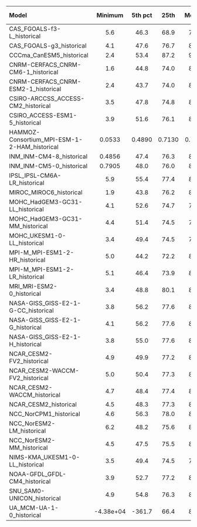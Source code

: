 Model | Minimum | 5th pct | 25th | Median | 75th | 95th pct | Maximum
 :-- |  :--:  |  :--:  |  :--:  |  :--:  |  :--:  |  :--:  |  :--: 
CAS_FGOALS-f3-L_historical |     5.6 |    46.3 |    68.9 |    75.2 |    88.6 |   110.7 |   532.0
CAS_FGOALS-g3_historical |     4.1 |    47.6 |    76.7 |    81.3 |    88.3 |   101.3 |   105.0
CCCma_CanESM5_historical |     2.4 |    53.4 |    87.2 |    92.0 |    94.2 |    96.6 |   100.0
CNRM-CERFACS_CNRM-CM6-1_historical |     1.6 |    44.8 |    74.0 |    80.6 |    86.3 |    95.5 |    99.8
CNRM-CERFACS_CNRM-ESM2-1_historical |     2.4 |    43.7 |    74.0 |    80.7 |    86.3 |    95.6 |    99.9
CSIRO-ARCCSS_ACCESS-CM2_historical |     3.5 |    47.8 |    74.8 |    80.1 |    91.2 |   134.9 |   194.4
CSIRO_ACCESS-ESM1-5_historical |     3.9 |    51.6 |    76.1 |    81.4 |    93.0 |   111.8 |   177.7
HAMMOZ-Consortium_MPI-ESM-1-2-HAM_historical |  0.0533 |  0.4890 |  0.7130 |  0.7930 |  0.9107 |     1.1 |     1.8
INM_INM-CM4-8_historical |  0.4856 |    47.4 |    76.3 |    81.3 |    85.6 |    91.4 |   102.6
INM_INM-CM5-0_historical |  0.7905 |    48.0 |    76.0 |    80.9 |    85.3 |    91.2 |   101.9
IPSL_IPSL-CM6A-LR_historical |     5.9 |    55.4 |    77.4 |    83.7 |    93.4 |    98.8 |   100.0
MIROC_MIROC6_historical |     1.9 |    43.8 |    76.2 |    81.8 |    90.0 |   110.0 |   219.2
MOHC_HadGEM3-GC31-LL_historical |     4.1 |    52.6 |    74.7 |    79.9 |    90.5 |   112.5 |   195.2
MOHC_HadGEM3-GC31-MM_historical |     4.4 |    51.4 |    74.5 |    79.5 |    89.8 |   109.4 |   189.2
MOHC_UKESM1-0-LL_historical |     3.4 |    49.4 |    74.5 |    79.8 |    91.0 |   114.8 |   194.2
MPI-M_MPI-ESM1-2-HR_historical |     5.0 |    44.2 |    72.2 |    80.4 |    93.4 |   109.3 |   148.8
MPI-M_MPI-ESM1-2-LR_historical |     5.1 |    46.4 |    73.9 |    82.3 |    93.1 |   108.0 |   159.2
MRI_MRI-ESM2-0_historical |     3.4 |    48.8 |    80.1 |    84.8 |    92.5 |   102.0 |   183.9
NASA-GISS_GISS-E2-1-G-CC_historical |     3.8 |    56.2 |    77.6 |    82.3 |    91.2 |   100.0 |   100.0
NASA-GISS_GISS-E2-1-G_historical |     4.1 |    56.2 |    77.6 |    82.3 |    91.2 |   100.0 |   100.0
NASA-GISS_GISS-E2-1-H_historical |     3.8 |    55.0 |    77.6 |    82.3 |    91.6 |   100.0 |   100.0
NCAR_CESM2-FV2_historical |     4.9 |    49.9 |    77.2 |    82.3 |    92.5 |   107.9 |   238.0
NCAR_CESM2-WACCM-FV2_historical |     5.0 |    50.4 |    77.3 |    82.5 |    92.4 |   107.7 |   242.1
NCAR_CESM2-WACCM_historical |     4.7 |    48.4 |    77.4 |    82.5 |    91.4 |   106.7 |   234.5
NCAR_CESM2_historical |     4.5 |    48.3 |    77.3 |    82.4 |    91.2 |   106.5 |   246.0
NCC_NorCPM1_historical |     4.6 |    56.3 |    78.0 |    82.8 |    92.2 |   100.1 |   151.6
NCC_NorESM2-LM_historical |     6.2 |    48.2 |    75.6 |    81.1 |    91.7 |   108.5 |   184.5
NCC_NorESM2-MM_historical |     4.5 |    47.5 |    75.5 |    80.7 |    90.6 |   105.9 |   182.2
NIMS-KMA_UKESM1-0-LL_historical |     3.5 |    49.4 |    74.5 |    79.8 |    91.0 |   114.8 |   194.9
NOAA-GFDL_GFDL-CM4_historical |     3.9 |    52.7 |    77.2 |    82.1 |    91.2 |   100.5 |   541.1
SNU_SAM0-UNICON_historical |     4.9 |    54.8 |    76.3 |    81.7 |    93.4 |   111.0 |  2.26e+03
UA_MCM-UA-1-0_historical | -4.38e+04 |  -361.7 |    66.4 |    87.9 |    92.3 |    97.3 |   100.1
